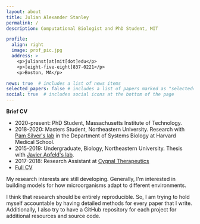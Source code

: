 ```yaml
---
layout: about
title: Julian Alexander Stanley
permalink: /
description: Computational Biologist and PhD Student, MIT

profile:
  align: right
  image: prof_pic.jpg
  address: >
    <p>julianst[at]mit[dot]edu</p>
    <p>[eight-five-eight]837-0221</p>
    <p>Boston, MA</p>

news: true  # includes a list of news items
selected_papers: false # includes a list of papers marked as "selected={true}"
social: true  # includes social icons at the bottom of the page
---
```


**Brief CV**
- 2020-present: PhD Student, Massachusetts Institute of Technology. 
- 2018-2020: Masters Student, Northeastern University. Research with [Pam Silver's lab](https://silver.med.harvard.edu/) in the Department of Systems Biology at Harvard Medical School.
- 2015-2019: Undergraduate, Biology, Northeastern University. Thesis with [Javier Apfeld's lab](https://apfeldlab.mystrikingly.com/).
- 2017-2018: Research Assistant at [Cygnal Therapeutics](https://www.cygnaltx.com)
- [Full CV](https://github.com/julianstanley/julianstanley.com/blob/master/assets/files/CV.pdf)

My research interests are still developing. Generally, I'm interested in building models for how microorganisms adapt to different environments. 

I think that research should be entirely reproducible. So, I am trying to hold myself accountable by having detailed methods for every paper that I write. Additionally, I also try to have a GitHub repository for each project for additional resources and source code.